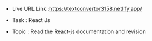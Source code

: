 - Live URL Link :https://textconvertor3158.netlify.app/

 * Task : React Js

 - Topic :  Read the React-js documentation and revision